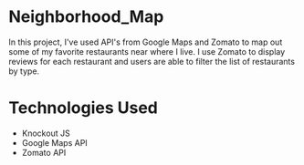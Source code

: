 # Neighborhood_Map
In this project, I've used API's from Google Maps and Zomato to map out some of
my favorite restaurants near where I live. I use Zomato to display reviews for
each restaurant and users are able to filter the list of restaurants by type.

# Technologies Used
- Knockout JS
- Google Maps API
- Zomato API
